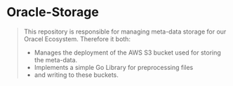 # Oracle-Storage

> This repository is responsible for managing meta-data storage for our Oracel Ecosystem.
> Therefore it both:
> - Manages the deployment of the AWS S3 bucket used for storing the meta-data.
> - Implements a simple Go Library for preprocessing files
> - and writing to these buckets.